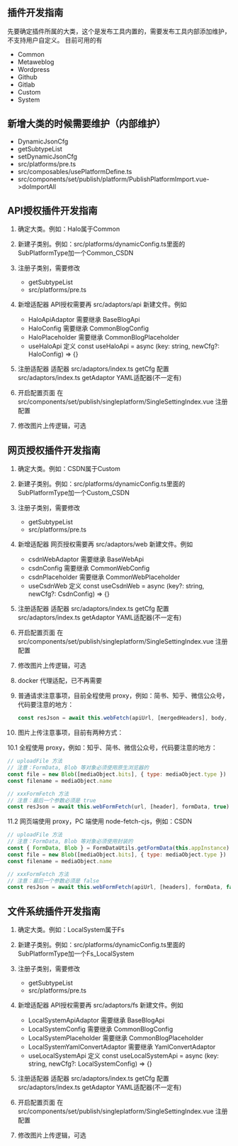 ## 插件开发指南

先要确定插件所属的大类，这个是发布工具内置的，需要发布工具内部添加维护，不支持用户自定义。
目前可用的有

- Common
- Metaweblog
- Wordpress
- Github
- Gitlab
- Custom
- System

## 新增大类的时候需要维护（内部维护）

- DynamicJsonCfg
- getSubtypeList
- setDynamicJsonCfg
- src/platforms/pre.ts
- src/composables/usePlatformDefine.ts
- src/components/set/publish/platform/PublishPlatformImport.vue->doImportAll
  
## API授权插件开发指南

1. 确定大类。例如：Halo属于Common
2. 新建子类别。例如：src/platforms/dynamicConfig.ts里面的SubPlatformType加一个Common_CSDN
3. 注册子类别，需要修改
   - getSubtypeList
   - src/platforms/pre.ts
4. 新增适配器
   API授权需要再 src/adaptors/api 新建文件。例如
   - HaloApiAdaptor 需要继承 BaseBlogApi
   - HaloConfig 需要继承 CommonBlogConfig
   - HaloPlaceholder 需要继承 CommonBlogPlaceholder
   - useHaloApi 定义 const useHaloApi = async (key: string, newCfg?: HaloConfig) => {}

5. 注册适配器
   适配器 src/adaptors/index.ts getCfg
   配置 src/adaptors/index.ts getAdaptor
   YAML适配器(不一定有)
6. 开启配置页面
   在 src/components/set/publish/singleplatform/SingleSettingIndex.vue 注册配置
7. 修改图片上传逻辑，可选

## 网页授权插件开发指南

1. 确定大类。例如：CSDN属于Custom
2. 新建子类别。例如：src/platforms/dynamicConfig.ts里面的SubPlatformType加一个Custom_CSDN
3. 注册子类别，需要修改
   - getSubtypeList
   - src/platforms/pre.ts
4. 新增适配器
   网页授权需要再 src/adaptors/web 新建文件。例如
   
   - csdnWebAdaptor 需要继承 BaseWebApi
   - csdnConfig 需要继承 CommonWebConfig
   - csdnPlaceholder 需要继承 CommonWebPlaceholder
   - useCsdnWeb 定义 const useCsdnWeb = async (key?: string, newCfg?: CsdnConfig) => {}
5. 注册适配器
   适配器 src/adaptors/index.ts getCfg
   配置 src/adaptors/index.ts getAdaptor
   YAML适配器(不一定有)
6. 开启配置页面
   在 src/components/set/publish/singleplatform/SingleSettingIndex.vue 注册配置
7. 修改图片上传逻辑，可选
8. docker 代理适配，已不再需要
9. 普通请求注意事项，目前全程使用 proxy，例如：简书、知乎、微信公众号，代码要注意的地方：

   ```js
   const resJson = await this.webFetch(apiUrl, [mergedHeaders], body, method, contentType, true, "base64", "text")
   ```

10. 图片上传注意事项，目前有两种方式：

   10.1 全程使用 proxy，例如：知乎、简书、微信公众号，代码要注意的地方：

   ```js
   // uploadFile 方法
   // 注意：FormData, Blob 等对象必须使用原生浏览器的
   const file = new Blob([mediaObject.bits], { type: mediaObject.type })
   const filename = mediaObject.name
   
   // xxxFormFetch 方法
   // 注意：最后一个参数必须是 true
   const resJson = await this.webFormFetch(url, [header], formData, true)
   ```

   11.2 网页端使用 proxy，PC 端使用 node-fetch-cjs，例如：CSDN

   ```js
   // uploadFile 方法
   // 注意：FormData, Blob 等对象必须使用封装的
   const { FormData, Blob } = FormDataUtils.getFormData(this.appInstance)
   const file = new Blob([mediaObject.bits], { type: mediaObject.type })
   const filename = mediaObject.name
   
   // xxxFormFetch 方法
   // 注意：最后一个参数必须是 false
   const resJson = await this.webFormFetch(apiUrl, [headers], formData, false)
   ```

## 文件系统插件开发指南

1. 确定大类。例如：LocalSystem属于Fs
2. 新建子类别。例如：src/platforms/dynamicConfig.ts里面的SubPlatformType加一个Fs_LocalSystem
3. 注册子类别，需要修改
    - getSubtypeList
    - src/platforms/pre.ts
4. 新增适配器
   API授权需要再 src/adaptors/fs 新建文件。例如
    - LocalSystemApiAdaptor 需要继承 BaseBlogApi
    - LocalSystemConfig 需要继承 CommonBlogConfig
    - LocalSystemPlaceholder 需要继承 CommonBlogPlaceholder
    - LocalSystemYamlConvertAdaptor 需要继承 YamlConvertAdaptor
    - useLocalSystemApi 定义 const useLocalSystemApi = async (key: string, newCfg?: LocalSystemConfig) => {}

5. 注册适配器
   适配器 src/adaptors/index.ts getCfg
   配置 src/adaptors/index.ts getAdaptor
   YAML适配器(不一定有)
6. 开启配置页面
   在 src/components/set/publish/singleplatform/SingleSettingIndex.vue 注册配置
7. 修改图片上传逻辑，可选